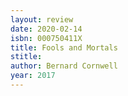 ```yaml
---
layout: review
date: 2020-02-14
isbn: 000750411X
title: Fools and Mortals
stitle: 
author: Bernard Cornwell
year: 2017
---
```

